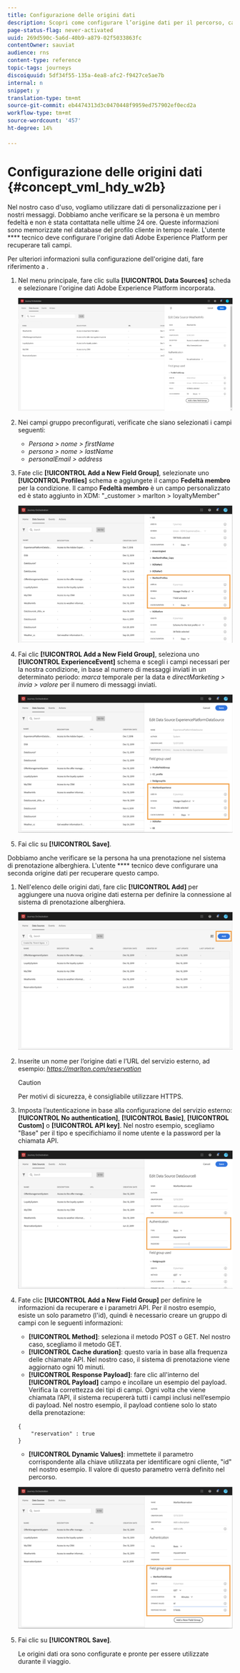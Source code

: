 ```yaml
---
title: Configurazione delle origini dati
description: Scopri come configurare l’origine dati per il percorso, caso di utilizzo avanzato
page-status-flag: never-activated
uuid: 269d590c-5a6d-40b9-a879-02f5033863fc
contentOwner: sauviat
audience: rns
content-type: reference
topic-tags: journeys
discoiquuid: 5df34f55-135a-4ea8-afc2-f9427ce5ae7b
internal: n
snippet: y
translation-type: tm+mt
source-git-commit: eb4474313d3c0470448f9959ed757902ef0ecd2a
workflow-type: tm+mt
source-wordcount: '457'
ht-degree: 14%

---
```



# Configurazione delle origini dati {#concept_vml_hdy_w2b}

Nel nostro caso d&#39;uso, vogliamo utilizzare dati di personalizzazione per i nostri messaggi. Dobbiamo anche verificare se la persona è un membro fedeltà e non è stata contattata nelle ultime 24 ore. Queste informazioni sono memorizzate nel database del profilo cliente in tempo reale. L&#39;utente **** tecnico deve configurare l&#39;origine dati Adobe Experience Platform per recuperare tali campi.

Per ulteriori informazioni sulla configurazione dell&#39;origine dati, fare riferimento a [](../datasource/about-data-sources.md).

1. Nel menu principale, fare clic sulla **[!UICONTROL Data Sources]** scheda e selezionare l&#39;origine dati Adobe Experience Platform incorporata.

   ![](../assets/journey23.png)

1. Nei campi gruppo preconfigurati, verificate che siano selezionati i campi seguenti:

   * _Persona > nome > firstName_
   * _persona > nome > lastName_
   * _personalEmail > address_

1. Fate clic **[!UICONTROL Add a New Field Group]**, selezionate uno **[!UICONTROL Profiles]** schema e aggiungete il campo **Fedeltà membro** per la condizione. Il campo **Fedeltà membro** è un campo personalizzato ed è stato aggiunto in XDM: &quot;_customer > marlton > loyaltyMember&quot;

   ![](../assets/journeyuc2_6.png)

1. Fai clic **[!UICONTROL Add a New Field Group]**, seleziona uno **[!UICONTROL ExperienceEvent]** schema e scegli i campi necessari per la nostra condizione, in base al numero di messaggi inviati in un determinato periodo: _marca_ temporale per la data e _directMarketing > invia > valore_ per il numero di messaggi inviati.

   ![](../assets/journeyuc2_7.png)

1. Fai clic su **[!UICONTROL Save]**.

Dobbiamo anche verificare se la persona ha una prenotazione nel sistema di prenotazione alberghiera. L&#39;utente **** tecnico deve configurare una seconda origine dati per recuperare questo campo.

1. Nell&#39;elenco delle origini dati, fare clic **[!UICONTROL Add]** per aggiungere una nuova origine dati esterna per definire la connessione al sistema di prenotazione alberghiera.

   ![](../assets/journeyuc2_9.png)

1. Inserite un nome per l’origine dati e l’URL del servizio esterno, ad esempio: _https://marlton.com/reservation_

   >[!CAUTION]
   >
   >Per motivi di sicurezza, è consigliabile utilizzare HTTPS.

1. Imposta l’autenticazione in base alla configurazione del servizio esterno: **[!UICONTROL No authentication]**, **[!UICONTROL Basic]**, **[!UICONTROL Custom]** o **[!UICONTROL API key]**. Nel nostro esempio, scegliamo &quot;Base&quot; per il tipo e specifichiamo il nome utente e la password per la chiamata API.

   ![](../assets/journeyuc2_10.png)

1. Fate clic **[!UICONTROL Add a New Field Group]** per definire le informazioni da recuperare e i parametri API. Per il nostro esempio, esiste un solo parametro (l&#39;id), quindi è necessario creare un gruppo di campi con le seguenti informazioni:

   * **[!UICONTROL Method]**: seleziona il metodo POST o GET. Nel nostro caso, scegliamo il metodo GET.
   * **[!UICONTROL Cache duration]**: questo varia in base alla frequenza delle chiamate API. Nel nostro caso, il sistema di prenotazione viene aggiornato ogni 10 minuti.
   * **[!UICONTROL Response Payload]**: fare clic all&#39;interno del **[!UICONTROL Payload]** campo e incollare un esempio del payload. Verifica la correttezza dei tipi di campi. Ogni volta che viene chiamata l’API, il sistema recupererà tutti i campi inclusi nell’esempio di payload. Nel nostro esempio, il payload contiene solo lo stato della prenotazione:

   ```
   {
       "reservation" : true
   }
   ```

   * **[!UICONTROL Dynamic Values]**: immettete il parametro corrispondente alla chiave utilizzata per identificare ogni cliente, &quot;id&quot; nel nostro esempio. Il valore di questo parametro verrà definito nel percorso.

   ![](../assets/journeyuc2_11.png)

1. Fai clic su **[!UICONTROL Save]**.

   Le origini dati ora sono configurate e pronte per essere utilizzate durante il viaggio.
